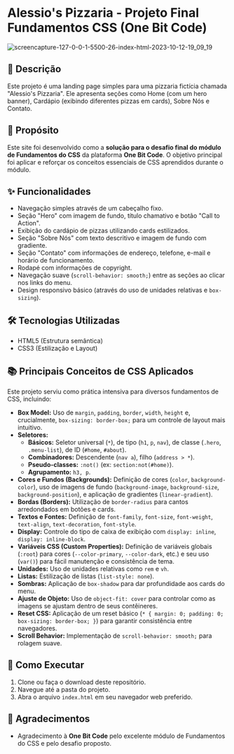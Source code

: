 # Alessio's Pizzaria - Projeto Final Fundamentos CSS (One Bit Code)

![screencapture-127-0-0-1-5500-26-index-html-2023-10-12-19_09_19](https://github.com/user-attachments/assets/66dd1de1-9c1c-45c4-bfd4-28eb7e6a5911)

## 📝 Descrição

Este projeto é uma landing page simples para uma pizzaria fictícia chamada "Alessio's Pizzaria". Ele apresenta seções como Home (com um hero banner), Cardápio (exibindo diferentes pizzas em cards), Sobre Nós e Contato.

## 🎯 Propósito

Este site foi desenvolvido como a **solução para o desafio final do módulo de Fundamentos do CSS** da plataforma **One Bit Code**. O objetivo principal foi aplicar e reforçar os conceitos essenciais de CSS aprendidos durante o módulo.

## ✨ Funcionalidades

*   Navegação simples através de um cabeçalho fixo.
*   Seção "Hero" com imagem de fundo, título chamativo e botão "Call to Action".
*   Exibição do cardápio de pizzas utilizando cards estilizados.
*   Seção "Sobre Nós" com texto descritivo e imagem de fundo com gradiente.
*   Seção "Contato" com informações de endereço, telefone, e-mail e horário de funcionamento.
*   Rodapé com informações de copyright.
*   Navegação suave (`scroll-behavior: smooth;`) entre as seções ao clicar nos links do menu.
*   Design responsivo básico (através do uso de unidades relativas e `box-sizing`).

## 🛠️ Tecnologias Utilizadas

*   HTML5 (Estrutura semântica)
*   CSS3 (Estilização e Layout)

## 📚 Principais Conceitos de CSS Aplicados

Este projeto serviu como prática intensiva para diversos fundamentos de CSS, incluindo:

*   **Box Model:** Uso de `margin`, `padding`, `border`, `width`, `height` e, crucialmente, `box-sizing: border-box;` para um controle de layout mais intuitivo.
*   **Seletores:**
    *   **Básicos:** Seletor universal (`*`), de tipo (`h1`, `p`, `nav`), de classe (`.hero`, `.menu-list`), de ID (`#home`, `#about`).
    *   **Combinadores:** Descendente (`nav a`), filho (`address > *`).
    *   **Pseudo-classes:** `:not()` (ex: `section:not(#home)`).
    *   **Agrupamento:** `h3, p`.
*   **Cores e Fundos (Backgrounds):** Definição de cores (`color`, `background-color`), uso de imagens de fundo (`background-image`, `background-size`, `background-position`), e aplicação de gradientes (`linear-gradient`).
*   **Bordas (Borders):** Utilização de `border-radius` para cantos arredondados em botões e cards.
*   **Textos e Fontes:** Definição de `font-family`, `font-size`, `font-weight`, `text-align`, `text-decoration`, `font-style`.
*   **Display:** Controle do tipo de caixa de exibição com `display: inline`, `display: inline-block`.
*   **Variáveis CSS (Custom Properties):** Definição de variáveis globais (`:root`) para cores (`--color-primary`, `--color-dark`, etc.) e seu uso (`var()`) para fácil manutenção e consistência de tema.
*   **Unidades:** Uso de unidades relativas como `rem` e `vh`.
*   **Listas:** Estilização de listas (`list-style: none`).
*   **Sombras:** Aplicação de `box-shadow` para dar profundidade aos cards do menu.
*   **Ajuste de Objeto:** Uso de `object-fit: cover` para controlar como as imagens se ajustam dentro de seus contêineres.
*   **Reset CSS:** Aplicação de um reset básico (`* { margin: 0; padding: 0; box-sizing: border-box; }`) para garantir consistência entre navegadores.
*   **Scroll Behavior:** Implementação de `scroll-behavior: smooth;` para rolagem suave.

## 🚀 Como Executar

1.  Clone ou faça o download deste repositório.
2.  Navegue até a pasta do projeto.
3.  Abra o arquivo `index.html` em seu navegador web preferido.

## 🙏 Agradecimentos

*   Agradecimento à **One Bit Code** pelo excelente módulo de Fundamentos do CSS e pelo desafio proposto.
